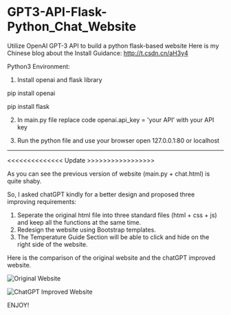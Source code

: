# GPT3-API-Flask-Python_Chat_Website
Utilize OpenAI GPT-3 API to build a python flask-based website
Here is my Chinese blog about the Install Guidance: http://t.csdn.cn/aH3y4

Python3 Environment:

1. Install openai and flask library

pip install openai

pip install flask


2. In main.py file replace code openai.api_key = 'your API' with your API key


3. Run the python file and use your browser open 127.0.0.1:80 or localhost


__________________________________________________________________________________

<<<<<<<<<<<<<< Update >>>>>>>>>>>>>>>>>

As you can see the previous version of website (main.py + chat.html) is quite shaby. 

So, I asked chatGPT kindly for a better design and proposed three improving requirements:

1. Seperate the original html file into three standard files (html + css + js) and keep all the functions at the same time.
2. Redesign the website using Bootstrap templates.
3. The Temperature Guide Section will be able to click and hide on the right side of the website.

Here is the comparison of the original website and the chatGPT improved website.

![Original Website](https://user-images.githubusercontent.com/47026637/221028457-c058be26-f9c2-4f79-b0c5-602ef44b2b55.png)

![ChatGPT Improved Website](https://user-images.githubusercontent.com/47026637/221028551-90f87944-8424-4323-bb43-e356db83486c.png)

ENJOY!

